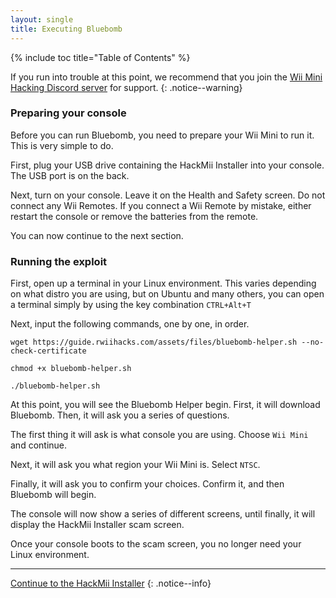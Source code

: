 ```yaml
---
layout: single
title: Executing Bluebomb
---
```


{% include toc title="Table of Contents" %}

If you run into trouble at this point, we recommend that you join the [Wii Mini Hacking Discord server](https://discord.gg/zyPKqt4) for support.
{: .notice--warning}

### Preparing your console

Before you can run Bluebomb, you need to prepare your Wii Mini to run it. This is very simple to do.

First, plug your USB drive containing the HackMii Installer into your console. The USB port is on the back.

Next, turn on your console. Leave it on the Health and Safety screen. Do not connect any Wii Remotes. If you connect a Wii Remote by mistake, either restart the console or remove the batteries from the remote.

You can now continue to the next section.

### Running the exploit

First, open up a terminal in your Linux environment. This varies depending on what distro you are using, but on Ubuntu and many others, you can open a terminal simply by using the key combination ``CTRL+Alt+T``

Next, input the following commands, one by one, in order.

    wget https://guide.rwiihacks.com/assets/files/bluebomb-helper.sh --no-check-certificate
    
    chmod +x bluebomb-helper.sh
    
    ./bluebomb-helper.sh

At this point, you will see the Bluebomb Helper begin. First, it will download Bluebomb. Then, it will ask you a series of questions.

The first thing it will ask is what console you are using. Choose ``Wii Mini`` and continue.

Next, it will ask you what region your Wii Mini is. Select ``NTSC``.

Finally, it will ask you to confirm your choices. Confirm it, and then Bluebomb will begin.

The console will now show a series of different screens, until finally, it will display the HackMii Installer scam screen.

Once your console boots to the scam screen, you no longer need your Linux environment.

---

[Continue to the HackMii Installer](/wiiminihackmii)
{: .notice--info}
